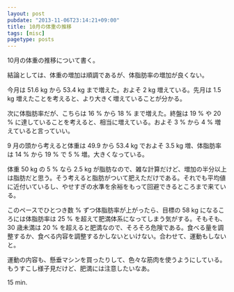 ```yaml
---
layout: post
pubdate: "2013-11-06T23:14:21+09:00"
title: 10月の体重の推移
tags: [misc]
pagetype: posts
---
```

10月の体重の推移について書く。

結論としては、体重の増加は順調であるが、体脂肪率の増加が良くない。

今月は 51.6 kg から 53.4 kg まで増えた。およそ 2 kg 増えている。先月は 1.5 kg 増えたことを考えると、より大きく増えていることが分かる。

次に体脂肪率だが、こちらは 16 % から 18 % まで増えた。終盤は 19 % や 20 % に達していることを考えると、相当に増えている。およそ 3 % から 4 % 増えていると言っていい。

9 月の頭から考えると体重は 49.9 から 53.4 kg でおよそ 3.5 kg 増、体脂肪率は 14 % から 19 % で 5 % 増。大きくなっている。

体重 50 kg の 5 % なら 2.5 kg が脂肪なので、雑な計算だけど、増加の半分以上は脂肪だと思う。そう考えると脂肪がついて肥えただけである。それでも平均値に近付いているし、やせすぎの水準を余裕をもって回避できるところまで来ている。

このペースでひとつき数 % ずつ体脂肪率が上がったら、目標の 58 kg になるころには体脂肪率は 25 % を超えて肥満体系になってしまう気がする。そもそも、30 歳未満は 20 % を超えると肥満なので、そろそろ危険である。食べる量を調整するか、食べる内容を調整するかしないといけない。合わせて、運動もしないと。

運動の内容も、懸垂マシンを買ったりして、色々な筋肉を使うようにしている。もうすこし様子見だけど、肥満には注意したいなあ。

15 min.
